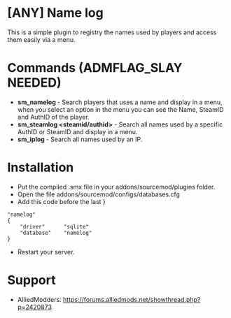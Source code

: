 # [ANY] Name log

This is a simple plugin to registry the names used by players and access them easily via a menu.


# Commands (ADMFLAG_SLAY NEEDED)

- **sm_namelog <name>** - Search players that uses a name and display in a menu, when you select an option in the menu you can see the Name, SteamID and AuthID of the player.
- **sm_steamlog <steamid/authid>** - Search all names used by a specific AuthID or SteamID and display in a menu.
- **sm_iplog <ip>** - Search all names used by an IP.

# Installation

- Put the compiled .smx file in your addons/sourcemod/plugins folder.
- Open the file addons/sourcemod/configs/databases.cfg
- Add this code before the last }

```
"namelog"
{
    "driver"      "sqlite"
    "database"    "namelog"
}
```
- Restart your server. 

# Support 
- AlliedModders: https://forums.alliedmods.net/showthread.php?p=2420873
